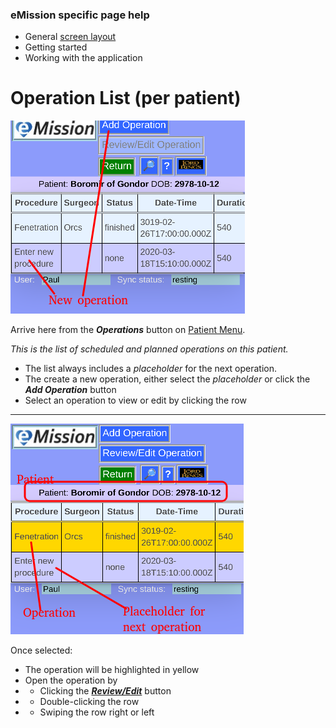 ### eMission specific page help
* General [screen layout](/help/GeneralLayout.md)
* Getting started
* Working with the application


# Operation List (per patient)
![](/images/OperationList0.png)

Arrive here from the *__Operations__* button on [Patient Menu](/help/PatientPhoto.md).

*This is the list of scheduled and planned operations on this patient.*

* The list always includes a *placeholder* for the next operation.
* The create a new operation, either select the *placeholder* or click the *__Add Operation__* button
* Select an operation to view or edit by clicking the row

___

![](/images/OperationList.png)

Once selected:

* The operation will be highlighted in yellow
* Open the operation by
*   * Clicking the [*__Review/Edit__*](/help/OperationEdit.md) button
*   * Double-clicking the row
*   * Swiping the row right or left

